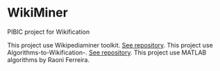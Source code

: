 # WikiMiner
PIBIC project for Wikification

This project use Wikipediaminer toolkit. [See repository](https://github.com/dnmilne/wikipediaminer).
This project use Algorithms-to-Wikification-. [See repository](https://github.com/arkanttus/Algorithms-to-Wikification).
This project use MATLAB algorithms by Raoni Ferreira.
